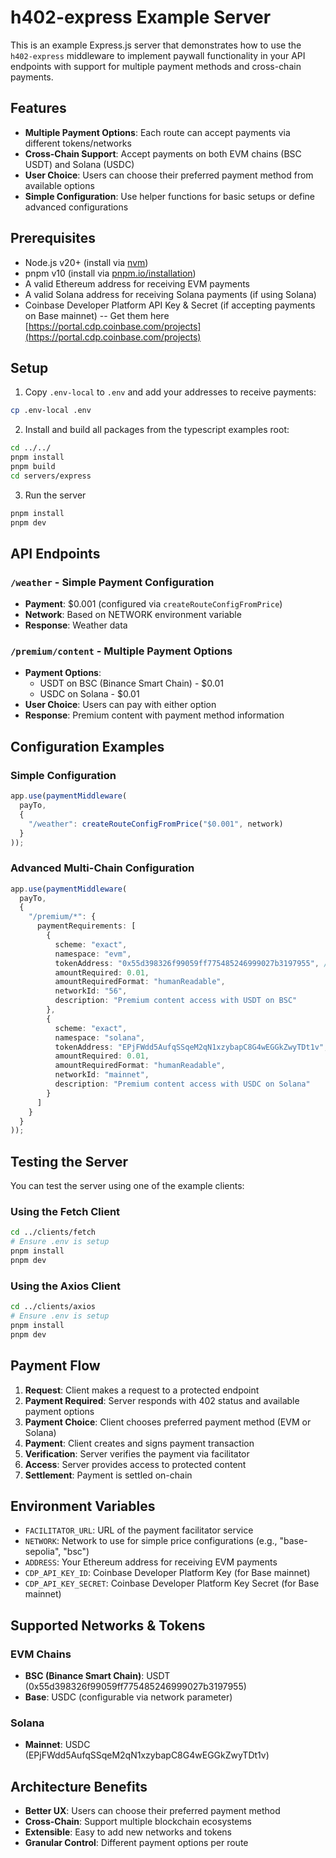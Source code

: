 # h402-express Example Server

This is an example Express.js server that demonstrates how to use the `h402-express` middleware to implement paywall functionality in your API endpoints with support for multiple payment methods and cross-chain payments.

## Features

- **Multiple Payment Options**: Each route can accept payments via different tokens/networks
- **Cross-Chain Support**: Accept payments on both EVM chains (BSC USDT) and Solana (USDC)
- **User Choice**: Users can choose their preferred payment method from available options
- **Simple Configuration**: Use helper functions for basic setups or define advanced configurations

## Prerequisites

- Node.js v20+ (install via [nvm](https://github.com/nvm-sh/nvm))
- pnpm v10 (install via [pnpm.io/installation](https://pnpm.io/installation))
- A valid Ethereum address for receiving EVM payments
- A valid Solana address for receiving Solana payments (if using Solana)
- Coinbase Developer Platform API Key & Secret (if accepting payments on Base mainnet)
  -- Get them here [https://portal.cdp.coinbase.com/projects](https://portal.cdp.coinbase.com/projects)

## Setup

1. Copy `.env-local` to `.env` and add your addresses to receive payments:

```bash
cp .env-local .env
```

2. Install and build all packages from the typescript examples root:
```bash
cd ../../
pnpm install
pnpm build
cd servers/express
```

3. Run the server
```bash
pnpm install
pnpm dev
```

## API Endpoints

### `/weather` - Simple Payment Configuration
- **Payment**: $0.001 (configured via `createRouteConfigFromPrice`)
- **Network**: Based on NETWORK environment variable
- **Response**: Weather data

### `/premium/content` - Multiple Payment Options
- **Payment Options**:
  - USDT on BSC (Binance Smart Chain) - $0.01
  - USDC on Solana - $0.01
- **User Choice**: Users can pay with either option
- **Response**: Premium content with payment method information

## Configuration Examples

### Simple Configuration
```typescript
app.use(paymentMiddleware(
  payTo,
  {
    "/weather": createRouteConfigFromPrice("$0.001", network)
  }
));
```

### Advanced Multi-Chain Configuration
```typescript
app.use(paymentMiddleware(
  payTo,
  {
    "/premium/*": {
      paymentRequirements: [
        {
          scheme: "exact",
          namespace: "evm",
          tokenAddress: "0x55d398326f99059ff775485246999027b3197955", // USDT on BSC
          amountRequired: 0.01,
          amountRequiredFormat: "humanReadable",
          networkId: "56",
          description: "Premium content access with USDT on BSC"
        },
        {
          scheme: "exact", 
          namespace: "solana",
          tokenAddress: "EPjFWdd5AufqSSqeM2qN1xzybapC8G4wEGGkZwyTDt1v", // USDC on Solana
          amountRequired: 0.01,
          amountRequiredFormat: "humanReadable", 
          networkId: "mainnet",
          description: "Premium content access with USDC on Solana"
        }
      ]
    }
  }
));
```

## Testing the Server

You can test the server using one of the example clients:

### Using the Fetch Client
```bash
cd ../clients/fetch
# Ensure .env is setup
pnpm install
pnpm dev
```

### Using the Axios Client
```bash
cd ../clients/axios
# Ensure .env is setup
pnpm install
pnpm dev
```

## Payment Flow

1. **Request**: Client makes a request to a protected endpoint
2. **Payment Required**: Server responds with 402 status and available payment options
3. **Payment Choice**: Client chooses preferred payment method (EVM or Solana)
4. **Payment**: Client creates and signs payment transaction
5. **Verification**: Server verifies the payment via facilitator
6. **Access**: Server provides access to protected content
7. **Settlement**: Payment is settled on-chain

## Environment Variables

- `FACILITATOR_URL`: URL of the payment facilitator service
- `NETWORK`: Network to use for simple price configurations (e.g., "base-sepolia", "bsc")
- `ADDRESS`: Your Ethereum address for receiving EVM payments
- `CDP_API_KEY_ID`: Coinbase Developer Platform Key (for Base mainnet)
- `CDP_API_KEY_SECRET`: Coinbase Developer Platform Key Secret (for Base mainnet)

## Supported Networks & Tokens

### EVM Chains
- **BSC (Binance Smart Chain)**: USDT (0x55d398326f99059ff775485246999027b3197955)
- **Base**: USDC (configurable via network parameter)

### Solana
- **Mainnet**: USDC (EPjFWdd5AufqSSqeM2qN1xzybapC8G4wEGGkZwyTDt1v)

## Architecture Benefits

- **Better UX**: Users can choose their preferred payment method
- **Cross-Chain**: Support multiple blockchain ecosystems
- **Extensible**: Easy to add new networks and tokens
- **Granular Control**: Different payment options per route
